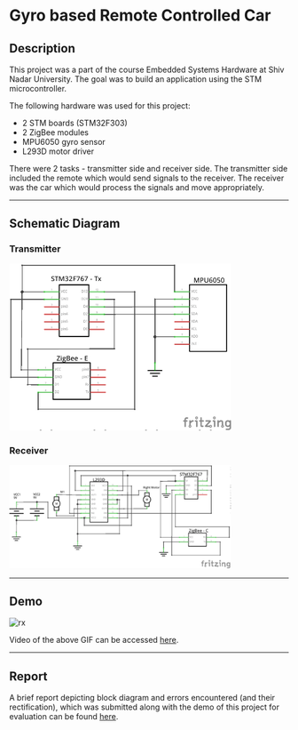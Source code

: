 # Gyro based Remote Controlled Car 

## Description

This project was a part of the course Embedded Systems Hardware at Shiv Nadar University. The goal was to build an application using the STM microcontroller.

The following hardware was used for this project:

* 2 STM boards (STM32F303)
* 2 ZigBee modules
* MPU6050 gyro sensor
* L293D motor driver

There were 2 tasks - transmitter side and receiver side. The transmitter side included the remote which would send signals to the receiver. The receiver was the car which would process the signals and move appropriately.

---

## Schematic Diagram

### Transmitter

<img width="400" alt="tx" src="./img/Tx_Schematic_EmbeddedProject.png">


### Receiver

<img width="400" alt="rx" src="./img/Rx_Schematic_EmbeddedProject.png">

---

## Demo

<img width="200" alt="rx" src="./img/demo_gif.gif">


Video of the above GIF can be accessed [here](./demo_video.mp4).

---

## Report

A brief report depicting block diagram and errors encountered (and their rectification), which was submitted along with the demo of this project for evaluation can be found [here](./Report_Final_Emedded.pdf).

